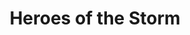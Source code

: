 ---
layout: streams
title: Heroes of the Storm
permalink: /streams/heroes-of-the-storm
stream: "heroes-of-the-storm"
---